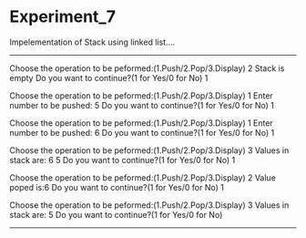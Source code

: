 # Experiment_7
Impelementation of Stack using linked list....
***
Choose the operation to be peformed:(1.Push/2.Pop/3.Display)
2
Stack is empty
Do you want to continue?(1 for Yes/0 for No)
1

Choose the operation to be peformed:(1.Push/2.Pop/3.Display)
1
Enter number to be pushed:
5
Do you want to continue?(1 for Yes/0 for No)
1

Choose the operation to be peformed:(1.Push/2.Pop/3.Display)
1
Enter number to be pushed:
6
Do you want to continue?(1 for Yes/0 for No)
1

Choose the operation to be peformed:(1.Push/2.Pop/3.Display)
3
Values in stack are:
6       5
Do you want to continue?(1 for Yes/0 for No)
1

Choose the operation to be peformed:(1.Push/2.Pop/3.Display)
2
Value poped is:6
Do you want to continue?(1 for Yes/0 for No)
1

Choose the operation to be peformed:(1.Push/2.Pop/3.Display)
3
Values in stack are:
5
Do you want to continue?(1 for Yes/0 for No)
***
